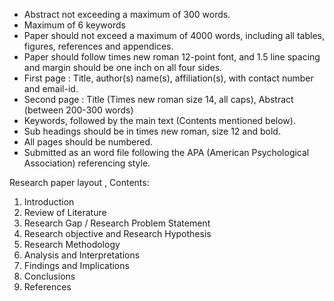 
* Abstract not exceeding a maximum of 300 words.
* Maximum of 6 keywords 
* Paper should not exceed a maximum of 4000 words, including all tables, figures, references and appendices.
* Paper should follow times new roman 12-point font, and 1.5 line spacing and margin should be one inch on all four sides.
* First page : Title, author(s) name(s), affiliation(s), with contact number and email-id.
* Second page : Title (Times new roman size 14, all caps), Abstract (between 200-300 words)
* Keywords, followed by the main text (Contents mentioned below).
* Sub headings should be in times new roman, size 12 and bold.
* All pages should be numbered.
* Submitted as an word file following the APA (American Psychological Association) referencing style.


Research paper layout , Contents:
1. Introduction
2. Review of Literature
3. Research Gap / Research Problem Statement
4. Research objective and Research Hypothesis
5. Research Methodology
6. Analysis and Interpretations
7. Findings and Implications
8. Conclusions
9. References


